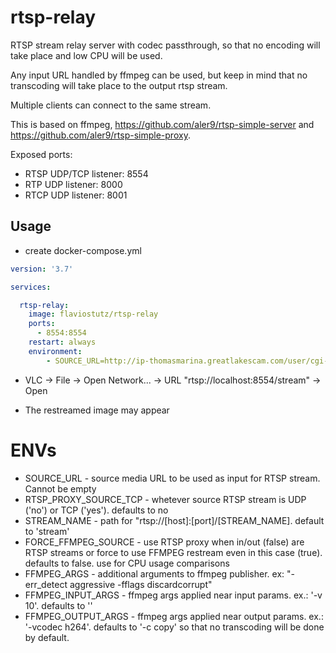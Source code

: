 # rtsp-relay
RTSP stream relay server with codec passthrough, so that no encoding will take place and low CPU will be used.

Any input URL handled by ffmpeg can be used, but keep in mind that no transcoding will take place to the output rtsp stream.

Multiple clients can connect to the same stream.

This is based on ffmpeg, https://github.com/aler9/rtsp-simple-server and https://github.com/aler9/rtsp-simple-proxy.

Exposed ports:

* RTSP UDP/TCP listener: 8554
* RTP UDP listener: 8000
* RTCP UDP listener: 8001


## Usage

* create docker-compose.yml

```yml
version: '3.7'

services:

  rtsp-relay:
    image: flaviostutz/rtsp-relay
    ports: 
      - 8554:8554
    restart: always
    environment:
        - SOURCE_URL=http://ip-thomasmarina.greatlakescam.com/user/cgi-bin/getstream.cgi?10&&&&0&0&0&0&0
```

* VLC -> File -> Open Network... -> URL "rtsp://localhost:8554/stream" -> Open

* The restreamed image may appear

# ENVs

* SOURCE_URL - source media URL to be used as input for RTSP stream. Cannot be empty
* RTSP_PROXY_SOURCE_TCP - whetever source RTSP stream is UDP ('no') or TCP ('yes'). defaults to no
* STREAM_NAME - path for "rtsp://[host]:[port]/[STREAM_NAME]. default to 'stream'
* FORCE_FFMPEG_SOURCE - use RTSP proxy when in/out (false) are RTSP streams or force to use FFMPEG restream even in this case (true). defaults to false. use for CPU usage comparisons
* FFMPEG_ARGS - additional arguments to ffmpeg publisher. ex: "-err_detect aggressive -fflags discardcorrupt"
* FFMPEG_INPUT_ARGS - ffmpeg args applied near input params. ex.: '-v 10'. defaults to ''
* FFMPEG_OUTPUT_ARGS - ffmpeg args applied near output params. ex.: '-vcodec h264'. defaults to '-c copy' so that no transcoding will be done by default.
